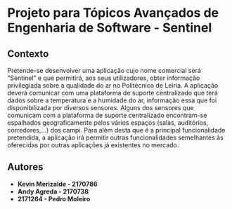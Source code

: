 # Projeto para Tópicos Avançados de Engenharia de Software - Sentinel

## Contexto

Pretende-se desenvolver uma aplicação cujo nome comercial será “Sentinel” e que permitirá, aos seus utilizadores, obter informação privilegiada sobre a qualidade do ar no Politécnico de Leiria. A aplicação deverá comunicar com uma plataforma de suporte centralizado que terá dados sobre a temperatura e a humidade do ar, informação essa que foi disponibilizada por diversos sensores. Alguns dos sensores que comunicam com a plataforma de suporte centralizado encontram-se espalhados geograficamente pelos vários espaços (salas, auditórios, corredores,…) dos campi. Para além desta que é a principal funcionalidade pretendida, a aplicação irá permitir outras funcionalidades semelhantes às oferecidas por outras aplicações já existentes no mercado.

## Autores

* **Kevin Merizalde - 2170786**
* **Andy Agreda - 2170738**
* **2171264 - Pedro Moleiro**
